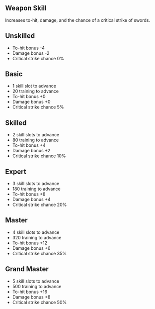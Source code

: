 ## Weapon Skill

Increases to-hit, damage, and the chance of a critical strike of swords.

## Unskilled

* To-hit bonus -4
* Damage bonus -2
* Critical strike chance 0%

## Basic

* 1 skill slot to advance
* 20 training to advance
* To-hit bonus +0
* Damage bonus +0
* Critical strike chance 5%

## Skilled

* 2 skill slots to advance
* 80 training to advance
* To-hit bonus +4
* Damage bonus +2
* Critical strike chance 10%

## Expert

* 3 skill slots to advance
* 180 training to advance
* To-hit bonus +8
* Damage bonus +4
* Critical strike chance 20%

## Master

* 4 skill slots to advance
* 320 training to advance
* To-hit bonus +12
* Damage bonus +6
* Critical strike chance 35%

## Grand Master

* 5 skill slots to advance
* 500 training to advance
* To-hit bonus +16
* Damage bonus +8
* Critical strike chance 50%
